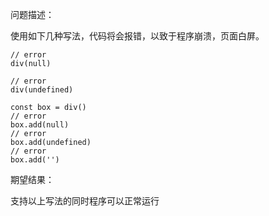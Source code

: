 问题描述：

使用如下几种写法，代码将会报错，以致于程序崩溃，页面白屏。

```typescipt
// error
div(null)

// error
div(undefined)

const box = div()
// error
box.add(null)
// error
box.add(undefined)
// error
box.add('')
```

期望结果：

支持以上写法的同时程序可以正常运行